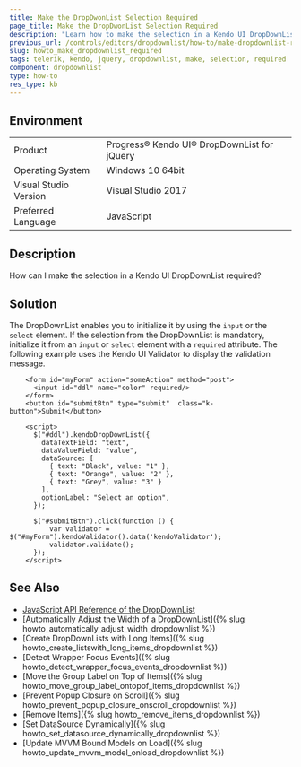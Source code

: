 ```yaml
---
title: Make the DropDwonList Selection Required
page_title: Make the DropDwonList Selection Required
description: "Learn how to make the selection in a Kendo UI DropDownList widget required."
previous_url: /controls/editors/dropdownlist/how-to/make-dropdownlist-required, /controls/editors/dropdownlist/how-to/selection/make-dropdownlist-required
slug: howto_make_dropdownlist_required
tags: telerik, kendo, jquery, dropdownlist, make, selection, required
component: dropdownlist
type: how-to
res_type: kb
---
```


## Environment

<table>
 <tr>
  <td>Product</td>
  <td>Progress® Kendo UI® DropDownList for jQuery</td>
 </tr>
 <tr>
  <td>Operating System</td>
  <td>Windows 10 64bit</td>
 </tr>
 <tr>
  <td>Visual Studio Version</td>
  <td>Visual Studio 2017</td>
 </tr>
 <tr>
  <td>Preferred Language</td>
  <td>JavaScript</td>
 </tr>
</table>

## Description

How can I make the selection in a Kendo UI DropDownList required?

## Solution

The DropDownList enables you to initialize it by using the `input` or the `select` element. If the selection from the DropDownList is mandatory, initialize it from an `input` or `select` element with a `required` attribute. The following example uses the Kendo UI Validator to display the validation message.

```dojo
    <form id="myForm" action="someAction" method="post">
      <input id="ddl" name="color" required/>
    </form>
    <button id="submitBtn" type="submit"  class="k-button">Submit</button>

    <script>
      $("#ddl").kendoDropDownList({
        dataTextField: "text",
        dataValueField: "value",
        dataSource: [
          { text: "Black", value: "1" },
          { text: "Orange", value: "2" },
          { text: "Grey", value: "3" }
        ],
        optionLabel: "Select an option",
      });

      $("#submitBtn").click(function () {
          var validator = $("#myForm").kendoValidator().data('kendoValidator');
          validator.validate();
      });
    </script>
```

## See Also

* [JavaScript API Reference of the DropDownList](/api/javascript/ui/dropdownlist)
* [Automatically Adjust the Width of a DropDownList]({% slug howto_automatically_adjust_width_dropdownlist %})
* [Create DropDownLists with Long Items]({% slug howto_create_listswith_long_items_dropdownlist %})
* [Detect Wrapper Focus Events]({% slug howto_detect_wrapper_focus_events_dropdownlist %})
* [Move the Group Label on Top of Items]({% slug howto_move_group_label_ontopof_items_dropdownlist %})
* [Prevent Popup Closure on Scroll]({% slug howto_prevent_popup_closure_onscroll_dropdownlist %})
* [Remove Items]({% slug howto_remove_items_dropdownlist %})
* [Set DataSource Dynamically]({% slug howto_set_datasource_dynamically_dropdownlist %})
* [Update MVVM Bound Models on Load]({% slug howto_update_mvvm_model_onload_dropdownlist %})
